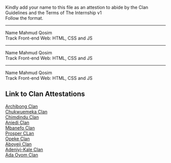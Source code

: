 Kindly add your name to this file as an attestion to abide by the Clan Guidelines and the Terms of The Internship v1
<br/> Follow the format.<br/> 
___
Name Mahmud Qosim<br/>
Track Front-end Web: HTML, CSS and JS
___
Name Mahmud Qosim<br/>
Track Front-end Web: HTML, CSS and JS
___
Name Mahmud Qosim<br/>
Track Front-end Web: HTML, CSS and JS

## Link to Clan Attestations
[Archibong Clan](Archibong-Clan.md) <br/>
[Chukwuemeka Clan](Chukwuemeka-Clan.md) <br/>
[Chimdindu Clan](Chimdindu-Clan.md) <br/>
[Aniedi Clan](Aniedi-Clan.md) <br/>
[Mbanefo Clan](Mbanefo-Clan.md) <br/>
[Prosper CLan](Prosper-Clan.md)<br/>
[Opeke Clan](Opeke-Clan.md) <br/>
[Aboyeji Clan](Aboyeji-Clan.md)<br/>
[Adeniyi-Kale Clan](Adeniyi-Kale-Clan.md) <br/>
[Ada Oyom Clan](Chukwuemeka-Clan.md) <br/>
